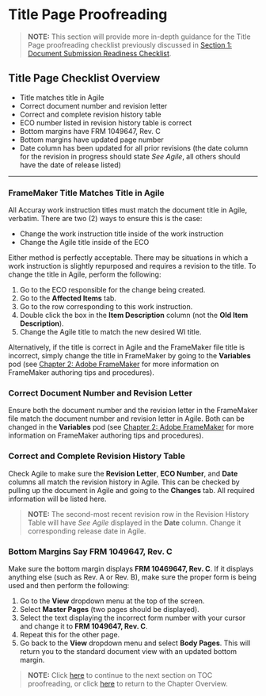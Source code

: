 # Title Page Proofreading

> **NOTE:** This section will provide more in-depth guidance for the Title Page proofreading checklist previously discussed in [Section 1: Document Submission Readiness Checklist](https://github.com/taddieken95/Accuray_Tech_Comm_Guide/blob/master/Chapter%204:%20Proofreading/Section%201:%20Document%20Submission%20Readiness%20Checklist.md).

## Title Page Checklist Overview

* Title matches title in Agile
* Correct document number and revision letter
* Correct and complete revision history table
* ECO number listed in revision history table is correct
* Bottom margins have FRM 1049647, Rev. C
* Bottom margins have updated page number
* Date column has been updated for all prior revisions (the date column for the revision in progress should state *See Agile*, all others should have the date of release listed)

* **

### FrameMaker Title Matches Title in Agile

All Accuray work instruction titles must match the document title in Agile, verbatim. There are two (2) ways to ensure this is the case:

* Change the work instruction title inside of the work instruction
* Change the Agile title inside of the ECO

Either method is perfectly acceptable. There may be situations in which a work instruction is slightly repurposed and requires a revision to the title. To change the title in Agile, perform the following:

1. Go to the ECO responsible for the change being created.
2. Go to the **Affected Items** tab.
3. Go to the row corresponding to this work instruction.
4. Double click the box in the **Item Description** column (not the **Old Item Description**).
5. Change the Agile title to match the new desired WI title.

Alternatively, if the title is correct in Agile and the FrameMaker file title is incorrect, simply change the title in FrameMaker by going to the **Variables** pod (see [Chapter 2: Adobe FrameMaker](https://github.com/taddieken95/Accuray_Tech_Comm_Guide/blob/master/Chapter%202:%20Adobe%20FrameMaker/READme.md) for more information on FrameMaker authoring tips and procedures).

### Correct Document Number and Revision Letter

Ensure both the document number and the revision letter in the FrameMaker file match the document number and revision letter in Agile. Both can be changed in the **Variables** pod (see [Chapter 2: Adobe FrameMaker](https://github.com/taddieken95/Accuray_Tech_Comm_Guide/blob/master/Chapter%202:%20Adobe%20FrameMaker/READme.md) for more information on FrameMaker authoring tips and procedures).

### Correct and Complete Revision History Table

Check Agile to make sure the **Revision Letter**, **ECO Number**, and **Date** columns all match the revision history in Agile. This can be checked by pulling up the document in Agile and going to the **Changes** tab. All required information will be listed here.

> **NOTE:** The second-most recent revision row in the Revision History Table will have *See Agile* displayed in the **Date** column. Change it corresponding release date in Agile.

### Bottom Margins Say FRM 1049647, Rev. C

Make sure the bottom margin displays **FRM 10469647, Rev. C**. If it displays anything else (such as Rev. A or Rev. B), make sure the proper form is being used and then perform the following:

1. Go to the **View** dropdown menu at the top of the screen.
2. Select **Master Pages** (two pages should be displayed).
3. Select the text displaying the incorrect form number with your cursor and change it to **FRM 1049647, Rev. C**.
4. Repeat this for the other page.
5. Go back to the **View** dropdown menu and select **Body Pages**. This will return you to the standard document view with an updated bottom margin.

> **NOTE:** Click [here](https://github.com/taddieken95/Accuray_Tech_Comm_Guide/blob/master/Chapter%204:%20Proofreading/Section%203:%20TOC.md) to continue to the next section on TOC proofreading, or click [here](https://github.com/taddieken95/Accuray_Tech_Comm_Guide/blob/master/Chapter%204:%20Proofreading/READme.md) to return to the Chapter Overview.
